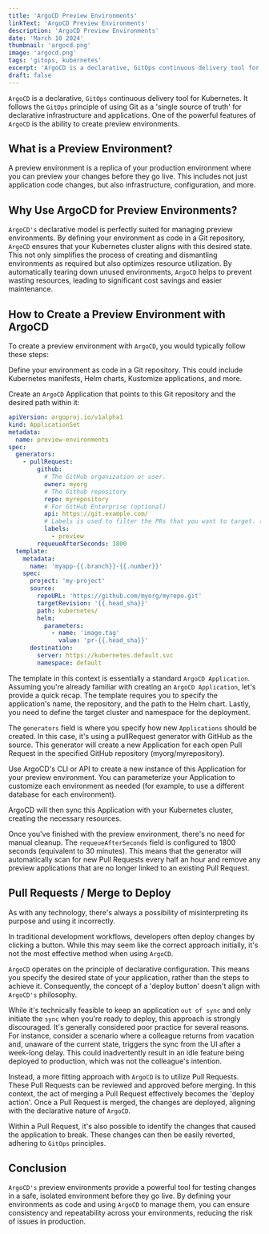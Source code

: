 ```yaml
---
title: 'ArgoCD Preview Environments'
linkText: 'ArgoCD Preview Environments'
description: 'ArgoCD Preview Environments'
date: 'March 10 2024'
thumbnail: 'argocd.png'
image: 'argocd.png'
tags: 'gitops, kubernetes'
excerpt: 'ArgoCD is a declarative, GitOps continuous delivery tool for Kubernetes.'
draft: false
---
```


`ArgoCD` is a declarative, `GitOps` continuous delivery tool for Kubernetes. It follows the `GitOps` principle of using Git as a 'single source of truth' for declarative infrastructure and applications. One of the powerful features of `ArgoCD` is the ability to create preview environments.

## What is a Preview Environment?

A preview environment is a replica of your production environment where you can preview your changes before they go live. This includes not just application code changes, but also infrastructure, configuration, and more.

## Why Use ArgoCD for Preview Environments?

`ArgoCD's` declarative model is perfectly suited for managing preview environments. By defining your environment as code in a Git repository, `ArgoCD` ensures that your Kubernetes cluster aligns with this desired state. This not only simplifies the process of creating and dismantling environments as required but also optimizes resource utilization. By automatically tearing down unused environments, `ArgoCD` helps to prevent wasting resources, leading to significant cost savings and easier maintenance.

## How to Create a Preview Environment with ArgoCD

To create a preview environment with `ArgoCD`, you would typically follow these steps:

Define your environment as code in a Git repository. This could include Kubernetes manifests, Helm charts, Kustomize applications, and more.

Create an `ArgoCD` Application that points to this Git repository and the desired path within it:

```yaml
apiVersion: argoproj.io/v1alpha1
kind: ApplicationSet
metadata:
  name: preview-environments
spec:
  generators:
    - pullRequest:
        github:
          # The GitHub organization or user.
          owner: myorg
          # The Github repository
          repo: myrepository
          # For GitHub Enterprise (optional)
          api: https://git.example.com/
          # Labels is used to filter the PRs that you want to target. (optional)
          labels:
            - preview
        requeueAfterSeconds: 1800
  template:
    metadata:
      name: 'myapp-{{.branch}}-{{.number}}'
    spec:
      project: 'my-project'
      source:
        repoURL: 'https://github.com/myorg/myrepo.git'
        targetRevision: '{{.head_sha}}'
        path: kubernetes/
        helm:
          parameters:
            - name: 'image.tag'
              value: 'pr-{{.head_sha}}'
      destination:
        server: https://kubernetes.default.svc
        namespace: default
```

The template in this context is essentially a standard `ArgoCD Application`. Assuming you're already familiar with creating an `ArgoCD Application`, let's provide a quick recap. The template requires you to specify the application's name, the repository, and the path to the Helm chart. Lastly, you need to define the target cluster and namespace for the deployment.

The `generators` field is where you specify how new `Applications` should be created. In this case, it's using a pullRequest generator with GitHub as the source. This generator will create a new Application for each open Pull Request in the specified GitHub repository (myorg/myrepository).

Use ArgoCD's CLI or API to create a new instance of this Application for your preview environment. You can parameterize your Application to customize each environment as needed (for example, to use a different database for each environment).

ArgoCD will then sync this Application with your Kubernetes cluster, creating the necessary resources.

Once you've finished with the preview environment, there's no need for manual cleanup. The `requeueAfterSeconds` field is configured to 1800 seconds (equivalent to 30 minutes). This means that the generator will automatically scan for new Pull Requests every half an hour and remove any preview applications that are no longer linked to an existing Pull Request.

## Pull Requests / Merge to Deploy

As with any technology, there's always a possibility of misinterpreting its purpose and using it incorrectly.

In traditional development workflows, developers often deploy changes by clicking a button. While this may seem like the correct approach initially, it's not the most effective method when using `ArgoCD`.

`ArgoCD` operates on the principle of declarative configuration. This means you specify the desired state of your application, rather than the steps to achieve it. Consequently, the concept of a 'deploy button' doesn't align with `ArgoCD's` philosophy.

While it's technically feasible to keep an application `out of sync` and only initiate the `sync` when you're ready to deploy, this approach is strongly discouraged. It's generally considered poor practice for several reasons. For instance, consider a scenario where a colleague returns from vacation and, unaware of the current state, triggers the sync from the UI after a week-long delay. This could inadvertently result in an idle feature being deployed to production, which was not the colleague's intention.

Instead, a more fitting approach with `ArgoCD` is to utilize Pull Requests. These Pull Requests can be reviewed and approved before merging. In this context, the act of merging a Pull Request effectively becomes the 'deploy action'. Once a Pull Request is merged, the changes are deployed, aligning with the declarative nature of `ArgoCD`.

Within a Pull Request, it's also possible to identify the changes that caused the application to break. These changes can then be easily reverted, adhering to `GitOps` principles.

## Conclusion

`ArgoCD's` preview environments provide a powerful tool for testing changes in a safe, isolated environment before they go live. By defining your environments as code and using `ArgoCD` to manage them, you can ensure consistency and repeatability across your environments, reducing the risk of issues in production.
